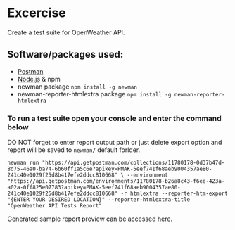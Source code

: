 # Excercise
Create a test suite for OpenWeather API.

## Software/packages used:
* <a href="https://www.postman.com/downloads/" target="_blank">Postman</a>
* <a href="https://nodejs.org/en/" target="_blank">Node.js</a> & npm
* newman package `npm install -g newman`
* newman-reporter-htmlextra package `npm install -g newman-reporter-htmlextra`

### To run a test suite open your console and enter the command below
DO NOT forget to enter report output path or just delete export option and report will be saved to `newman/` default forlder. 

`newman run "https://api.getpostman.com/collections/11780178-0d37b47d-8d75-46a0-ba74-6b60ff1a5c6e?apikey=PMAK-5eef741f68aeb9004357ae80-241c40e1029f25d8b417efe2ddcc810668" \ --environment "https://api.getpostman.com/environments/11780178-b26a8c43-f6ee-423a-a02a-0ff825e07783?apikey=PMAK-5eef741f68aeb9004357ae80-241c40e1029f25d8b417efe2ddcc810668" -r htmlextra --reporter-htm-export "{ENTER YOUR DESIRED LOCATION}" --reporter-htmlextra-title "OpenWeather API Tests Report"`

Generated sample report preview can be accessed <a href="https://htmlpreview.github.io/?https://github.com/shuushh/Excercises/blob/master/OpenWeather%20API%20Sample%20Report.html" target="_blank">here</a>.
